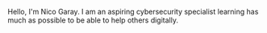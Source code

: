 Hello, I'm Nico Garay. I am an aspiring cybersecurity specialist learning has much as possible to be able to help others digitally.

<!---
NicoSGaray/NicoSGaray is a ✨ special ✨ repository because its `README.md` (this file) appears on your GitHub profile.
You can click the Preview link to take a look at your changes.
--->
